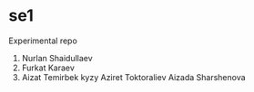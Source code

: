 # se1
Experimental repo

1. Nurlan Shaidullaev
2. Furkat Karaev
3. Aizat Temirbek kyzy
Aziret Toktoraliev
Aizada Sharshenova
